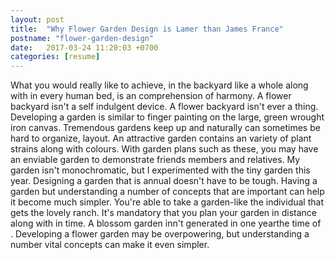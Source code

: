 ```yaml
---
layout: post
title:  "Why Flower Garden Design is Lamer than James France"
postname: "flower-garden-design"
date:   2017-03-24 11:20:03 +0700
categories: [resume]
---
```

What you would really like to achieve, in the backyard like a whole along with in every human bed, is an comprehension of harmony. A flower backyard isn't a self indulgent device. A flower backyard isn't ever a thing. Developing a garden is similar to finger painting on the large, green wrought iron canvas. Tremendous gardens keep up and naturally can sometimes be hard to organize, layout. An attractive garden contains an variety of plant strains along with colours. With garden plans such as these, you may have an enviable garden to demonstrate friends members and relatives. My garden isn't monochromatic, but I experimented with the tiny garden this year. Designing a garden that is annual doesn't have to be tough. Having a garden but understanding a number of concepts that are important can help it become much simpler. You're able to take a garden-like the individual that gets the lovely ranch. It's mandatory that you plan your garden in distance along with in time. A blossom garden inn't generated in one yearthe time of . Developing a flower garden may be overpowering, but understanding a number vital concepts can make it even simpler.

